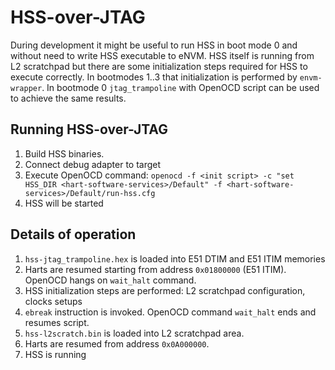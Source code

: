 # HSS-over-JTAG
During development it might be useful to run HSS in boot mode 0 and without need to write HSS executable to eNVM. HSS itself is running from L2 scratchpad but there are some initialization steps required for HSS to execute correctly. In bootmodes 1..3 that initialization is performed by `envm-wrapper`. In bootmode 0 `jtag_trampoline` with OpenOCD script can be used to achieve the same results.

## Running HSS-over-JTAG
1. Build HSS binaries.
2. Connect debug adapter to target
3. Execute OpenOCD command: `openocd -f <init script> -c "set HSS_DIR <hart-software-services>/Default" -f <hart-software-services>/Default/run-hss.cfg`
4. HSS will be started


## Details of operation
1. `hss-jtag_trampoline.hex` is loaded into E51 DTIM and E51 ITIM memories
2. Harts are resumed starting from address `0x01800000` (E51 ITIM). OpenOCD hangs on `wait_halt` command.
3. HSS initialization steps are performed: L2 scratchpad configuration, clocks setups
4. `ebreak` instruction is invoked. OpenOCD command `wait_halt` ends and resumes script.
5. `hss-l2scratch.bin` is loaded into L2 scratchpad area.
6. Harts are resumed from address `0x0A000000`.
7. HSS is running
